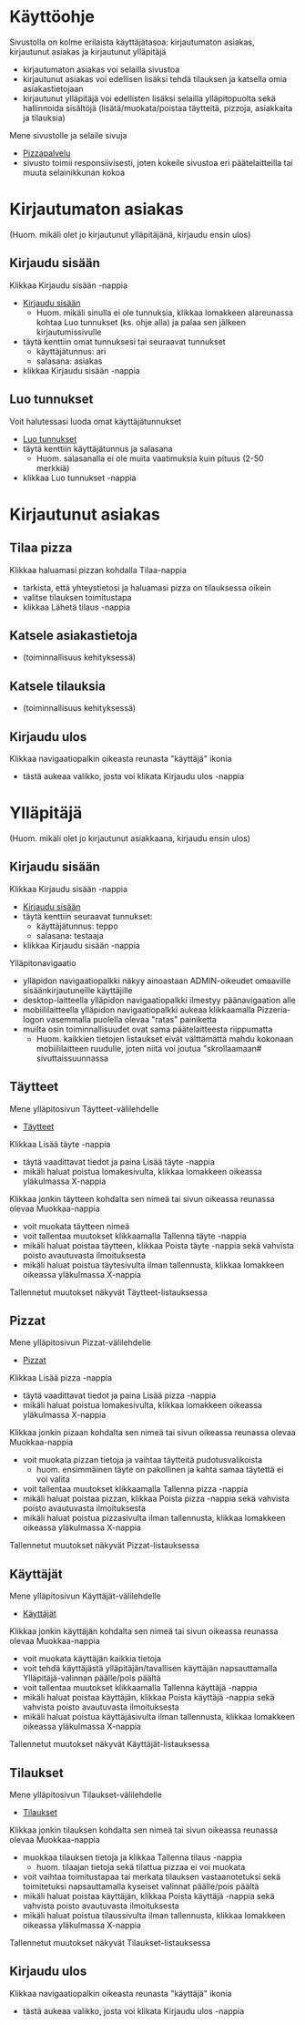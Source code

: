 # Käyttöohje

Sivustolla on kolme erilaista käyttäjätasoa: kirjautumaton asiakas, kirjautunut asiakas ja kirjautunut ylläpitäjä
- kirjautumaton asiakas voi selailla sivustoa
- kirjautunut asiakas voi edellisen lisäksi tehdä tilauksen ja katsella omia asiakastietojaan
- kirjautunut ylläpitäjä voi edellisten lisäksi selailla ylläpitopuolta sekä hallinnoida sisältöjä (lisätä/muokata/poistaa täytteitä, pizzoja, asiakkaita ja tilauksia)

Mene sivustolle ja selaile sivuja
- [Pizzapalvelu](https://desolate-bayou-52025.herokuapp.com)
- sivusto toimii responsiivisesti, joten kokeile sivustoa eri päätelaitteilla tai muuta selainikkunan kokoa


# Kirjautumaton asiakas

(Huom. mikäli olet jo kirjautunut ylläpitäjänä, kirjaudu ensin ulos)

## Kirjaudu sisään

Klikkaa Kirjaudu sisään -nappia
- [Kirjaudu sisään](https://desolate-bayou-52025.herokuapp.com/auth/login/)
  - Huom. mikäli sinulla ei ole tunnuksia, klikkaa lomakkeen alareunassa kohtaa Luo tunnukset (ks. ohje alla) ja palaa sen jälkeen kirjautumissivulle
- täytä kenttiin omat tunnuksesi tai seuraavat tunnukset
  - käyttäjätunnus: ari
  - salasana: asiakas
- klikkaa Kirjaudu sisään -nappia  

## Luo tunnukset

Voit halutessasi luoda omat käyttäjätunnukset
- [Luo tunnukset](https://desolate-bayou-52025.herokuapp.com/auth/signup/)
- täytä kenttiin käyttäjätunnus ja salasana
  - Huom. salasanalla ei ole muita vaatimuksia kuin pituus (2-50 merkkiä)
- klikkaa Luo tunnukset -nappia


# Kirjautunut asiakas

## Tilaa pizza

Klikkaa haluamasi pizzan kohdalla Tilaa-nappia
- tarkista, että yhteystietosi ja haluamasi pizza on tilauksessa oikein
- valitse tilauksen toimitustapa
- klikkaa Lähetä tilaus -nappia

## Katsele asiakastietoja

- (toiminnallisuus kehityksessä)

## Katsele tilauksia

- (toiminnallisuus kehityksessä)

## Kirjaudu ulos

Klikkaa navigaatiopalkin oikeasta reunasta "käyttäjä" ikonia
- tästä aukeaa valikko, josta voi klikata Kirjaudu ulos -nappia


# Ylläpitäjä

(Huom. mikäli olet jo kirjautunut asiakkaana, kirjaudu ensin ulos)

## Kirjaudu sisään

Klikkaa Kirjaudu sisään -nappia
- [Kirjaudu sisään](https://desolate-bayou-52025.herokuapp.com/auth/login/)
- täytä kenttiin seuraavat tunnukset:
  - käyttäjätunnus: teppo
  - salasana: testaaja
- klikkaa Kirjaudu sisään -nappia

Ylläpitonavigaatio
- ylläpidon navigaatiopalkki näkyy ainoastaan ADMIN-oikeudet omaaville sisäänkirjautuneille käyttäjille
- desktop-laitteella ylläpidon navigaatiopalkki ilmestyy päänavigaation alle
- mobiililaitteella ylläpidon navigaatiopalkki aukeaa klikkaamalla Pizzeria-logon vasemmalla puolella olevaa "ratas" painiketta
- muilta osin toiminnallisuudet ovat sama päätelaitteesta riippumatta
  - Huom. kaikkien tietojen listaukset eivät välttämättä mahdu kokonaan mobiililaitteen ruudulle, joten niitä voi joutua "skrollaamaan# sivuttaissuunnassa

## Täytteet

Mene ylläpitosivun Täytteet-välilehdelle
- [Täytteet](https://desolate-bayou-52025.herokuapp.com/taytteet/)

Klikkaa Lisää täyte -nappia
- täytä vaadittavat tiedot ja paina Lisää täyte -nappia
- mikäli haluat poistua lomakesivulta, klikkaa lomakkeen oikeassa yläkulmassa X-nappia

Klikkaa jonkin täytteen kohdalta sen nimeä tai sivun oikeassa reunassa olevaa Muokkaa-nappia
- voit muokata täytteen nimeä
- voit tallentaa muutokset klikkaamalla Tallenna täyte -nappia
- mikäli haluat poistaa täytteen, klikkaa Poista täyte -nappia sekä vahvista poisto avautuvasta ilmoituksesta
- mikäli haluat poistua täytesivulta ilman tallennusta, klikkaa lomakkeen oikeassa yläkulmassa X-nappia

Tallennetut muutokset näkyvät Täytteet-listauksessa

## Pizzat

Mene ylläpitosivun Pizzat-välilehdelle
- [Pizzat](https://desolate-bayou-52025.herokuapp.com/pizzat/)

Klikkaa Lisää pizza -nappia
- täytä vaadittavat tiedot ja paina Lisää pizza -nappia
- mikäli haluat poistua lomakesivulta, klikkaa lomakkeen oikeassa yläkulmassa X-nappia

Klikkaa jonkin pizaan kohdalta sen nimeä tai sivun oikeassa reunassa olevaa Muokkaa-nappia
- voit muokata pizzan tietoja ja vaihtaa täytteitä pudotusvalikoista
  - huom. ensimmäinen täyte on pakollinen ja kahta samaa täytettä ei voi valita
- voit tallentaa muutokset klikkaamalla Tallenna pizza -nappia
- mikäli haluat poistaa pizzan, klikkaa Poista pizza -nappia sekä vahvista poisto avautuvasta ilmoituksesta
- mikäli haluat poistua pizzasivulta ilman tallennusta, klikkaa lomakkeen oikeassa yläkulmassa X-nappia

Tallennetut muutokset näkyvät Pizzat-listauksessa

## Käyttäjät

Mene ylläpitosivun Käyttäjät-välilehdelle
- [Käyttäjät](https://desolate-bayou-52025.herokuapp.com/kayttajat/)

Klikkaa jonkin käyttäjän kohdalta sen nimeä tai sivun oikeassa reunassa olevaa Muokkaa-nappia
- voit muokata käyttäjän kaikkia tietoja
- voit tehdä käyttäjästä ylläpitäjän/tavallisen käyttäjän napsauttamalla Ylläpitäjä-valinnan päälle/pois päältä
- voit tallentaa muutokset klikkaamalla Tallenna käyttäjä -nappia
- mikäli haluat poistaa käyttäjän, klikkaa Poista käyttäjä -nappia sekä vahvista poisto avautuvasta ilmoituksesta
- mikäli haluat poistua käyttäjäsivulta ilman tallennusta, klikkaa lomakkeen oikeassa yläkulmassa X-nappia

Tallennetut muutokset näkyvät Käyttäjät-listauksessa

## Tilaukset

Mene ylläpitosivun Tilaukset-välilehdelle
- [Tilaukset](https://desolate-bayou-52025.herokuapp.com/tilaukset/)

Klikkaa jonkin tilauksen kohdalta sen nimeä tai sivun oikeassa reunassa olevaa Muokkaa-nappia
- muokkaa tilauksen tietoja ja klikkaa Tallenna tilaus -nappia
  - huom. tilaajan tietoja sekä tilattua pizzaa ei voi muokata
- voit vaihtaa toimitustapaa tai merkata tilauksen vastaanotetuksi sekä toimitetuksi napsauttamalla kyseiset valinnat päälle/pois päältä
- mikäli haluat poistaa käyttäjän, klikkaa Poista käyttäjä -nappia sekä vahvista poisto avautuvasta ilmoituksesta
- mikäli haluat poistua tilaussivulta ilman tallennusta, klikkaa lomakkeen oikeassa yläkulmassa X-nappia

Tallennetut muutokset näkyvät Tilaukset-listauksessa

## Kirjaudu ulos

Klikkaa navigaatiopalkin oikeasta reunasta "käyttäjä" ikonia
- tästä aukeaa valikko, josta voi klikata Kirjaudu ulos -nappia